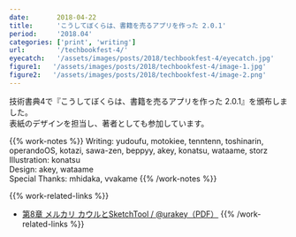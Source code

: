 ```yaml
---
date:       2018-04-22
title:      'こうしてぼくらは、書籍を売るアプリを作った 2.0.1'
period:     '2018.04'
categories: ['print', 'writing']
url:        '/techbookfest-4/'
eyecatch:   '/assets/images/posts/2018/techbookfest-4/eyecatch.jpg'
figure1:   '/assets/images/posts/2018/techbookfest-4/image-1.jpg'
figure2:   '/assets/images/posts/2018/techbookfest-4/image-2.png'
---
```


技術書典4で『こうしてぼくらは、書籍を売るアプリを作った 2.0.1』を頒布しました。  
表紙のデザインを担当し、著者としても参加しています。

{{% work-notes %}}
Writing: yudoufu, motokiee, tenntenn, toshinarin, operandoOS, kotazi, sawa-zen, beppyy, akey, konatsu, wataame, storz  
Illustration: konatsu  
Design: akey, wataame  
Special Thanks: mhidaka, vvakame
{{% /work-notes %}}

{{% work-related-links %}}
- [第8章 メルカリ カウルとSketchTool / @urakey（PDF）][def]
{{% /work-related-links %}}

[def]: https://akey.works/assets/files/2018/kauru-book-akey.pdf
